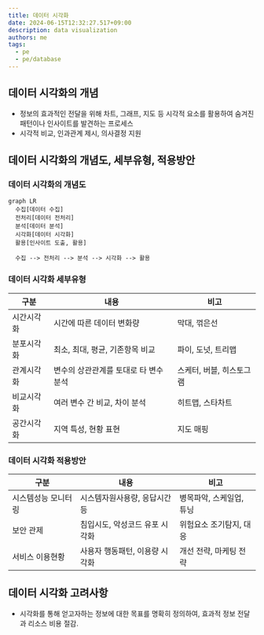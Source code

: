```yaml
---
title: 데이터 시각화
date: 2024-06-15T12:32:27.517+09:00
description: data visualization
authors: me
tags:
  - pe
  - pe/database
---
```


## 데이터 시각화의 개념

- 정보의 효과적인 전달을 위해 차트, 그래프, 지도 등 시각적 요소를 활용하여 숨겨진 패턴이나 인사이트를 발견하는 프로세스
- 시각적 비교, 인과관계 제시, 의사결정 지원

## 데이터 시각화의 개념도, 세부유형, 적용방안

### 데이터 시각화의 개념도

```mermaid
graph LR
  수집[데이터 수집]
  전처리[데이터 전처리]
  분석[데이터 분석]
  시각화[데이터 시각화]
  활용[인사이트 도출, 활용]

  수집 --> 전처리 --> 분석 --> 시각화 --> 활용
```

### 데이터 시각화 세부유형

| 구분       | 내용                                  | 비고                     |
| ---------- | ------------------------------------- | ------------------------ |
| 시간시각화 | 시간에 따른 데이터 변화량             | 막대, 꺾은선             |
| 분포시각화 | 최소, 최대, 평균, 기존항목 비교       | 파이, 도넛, 트리맵       |
| 관계시각화 | 변수의 상관관계를 토대로 타 변수 분석 | 스케터, 버블, 히스토그램 |
| 비교시각화 | 여러 변수 간 비교, 차이 분석          | 히트맵, 스타차트         |
| 공간시각화 | 지역 특성, 현황 표현                  | 지도 매핑                |

### 데이터 시각화 적용방안

| 구분                | 내용                           | 비고                     |
| ------------------- | ------------------------------ | ------------------------ |
| 시스템성능 모니터링 | 시스템자원사용량, 응답시간 등  | 병목파악, 스케일업, 튜닝 |
| 보안 관제           | 침입시도, 악성코드 유포 시각화 | 위험요소 조기탐지, 대응  |
| 서비스 이용현황     | 사용자 행동패턴, 이용량 시각화 | 개선 전략, 마케팅 전략   |

## 데이터 시각화 고려사항

- 시각화를 통해 얻고자하는 정보에 대한 목표를 명확히 정의하여, 효과적 정보 전달과 리소스 비용 절감.
